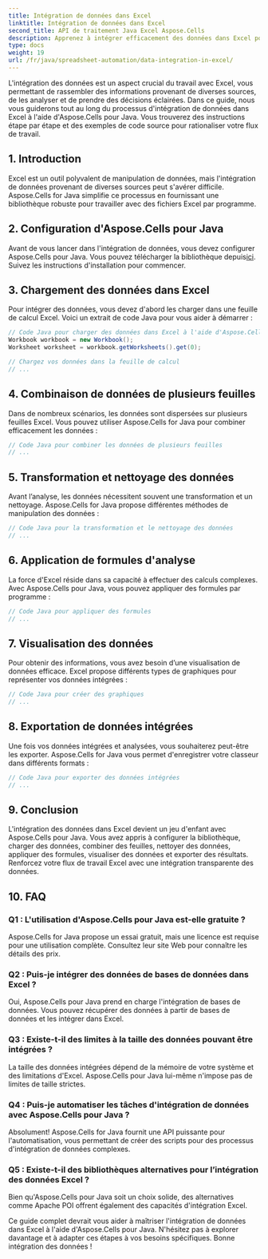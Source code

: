 ```yaml
---
title: Intégration de données dans Excel
linktitle: Intégration de données dans Excel
second_title: API de traitement Java Excel Aspose.Cells
description: Apprenez à intégrer efficacement des données dans Excel pour de meilleures informations et une meilleure prise de décision. Guide étape par étape avec le code source utilisant Aspose.Cells pour Java.
type: docs
weight: 19
url: /fr/java/spreadsheet-automation/data-integration-in-excel/
---
```


L'intégration des données est un aspect crucial du travail avec Excel, vous permettant de rassembler des informations provenant de diverses sources, de les analyser et de prendre des décisions éclairées. Dans ce guide, nous vous guiderons tout au long du processus d'intégration de données dans Excel à l'aide d'Aspose.Cells pour Java. Vous trouverez des instructions étape par étape et des exemples de code source pour rationaliser votre flux de travail.

## 1. Introduction

Excel est un outil polyvalent de manipulation de données, mais l'intégration de données provenant de diverses sources peut s'avérer difficile. Aspose.Cells for Java simplifie ce processus en fournissant une bibliothèque robuste pour travailler avec des fichiers Excel par programme.

## 2. Configuration d'Aspose.Cells pour Java

 Avant de vous lancer dans l'intégration de données, vous devez configurer Aspose.Cells pour Java. Vous pouvez télécharger la bibliothèque depuis[ici](https://releases.aspose.com/cells/java/). Suivez les instructions d'installation pour commencer.

## 3. Chargement des données dans Excel

Pour intégrer des données, vous devez d'abord les charger dans une feuille de calcul Excel. Voici un extrait de code Java pour vous aider à démarrer :

```java
// Code Java pour charger des données dans Excel à l'aide d'Aspose.Cells
Workbook workbook = new Workbook();
Worksheet worksheet = workbook.getWorksheets().get(0);

// Chargez vos données dans la feuille de calcul
// ...
```

## 4. Combinaison de données de plusieurs feuilles

Dans de nombreux scénarios, les données sont dispersées sur plusieurs feuilles Excel. Vous pouvez utiliser Aspose.Cells for Java pour combiner efficacement les données :

```java
// Code Java pour combiner les données de plusieurs feuilles
// ...
```

## 5. Transformation et nettoyage des données

Avant l’analyse, les données nécessitent souvent une transformation et un nettoyage. Aspose.Cells for Java propose différentes méthodes de manipulation des données :

```java
// Code Java pour la transformation et le nettoyage des données
// ...
```

## 6. Application de formules d'analyse

La force d'Excel réside dans sa capacité à effectuer des calculs complexes. Avec Aspose.Cells pour Java, vous pouvez appliquer des formules par programme :

```java
// Code Java pour appliquer des formules
// ...
```

## 7. Visualisation des données

Pour obtenir des informations, vous avez besoin d’une visualisation de données efficace. Excel propose différents types de graphiques pour représenter vos données intégrées :

```java
// Code Java pour créer des graphiques
// ...
```

## 8. Exportation de données intégrées

Une fois vos données intégrées et analysées, vous souhaiterez peut-être les exporter. Aspose.Cells for Java vous permet d'enregistrer votre classeur dans différents formats :

```java
// Code Java pour exporter des données intégrées
// ...
```

## 9. Conclusion

L'intégration des données dans Excel devient un jeu d'enfant avec Aspose.Cells pour Java. Vous avez appris à configurer la bibliothèque, charger des données, combiner des feuilles, nettoyer des données, appliquer des formules, visualiser des données et exporter des résultats. Renforcez votre flux de travail Excel avec une intégration transparente des données.

## 10. FAQ

### Q1 : L'utilisation d'Aspose.Cells pour Java est-elle gratuite ?

Aspose.Cells for Java propose un essai gratuit, mais une licence est requise pour une utilisation complète. Consultez leur site Web pour connaître les détails des prix.

### Q2 : Puis-je intégrer des données de bases de données dans Excel ?

Oui, Aspose.Cells pour Java prend en charge l'intégration de bases de données. Vous pouvez récupérer des données à partir de bases de données et les intégrer dans Excel.

### Q3 : Existe-t-il des limites à la taille des données pouvant être intégrées ?

La taille des données intégrées dépend de la mémoire de votre système et des limitations d'Excel. Aspose.Cells pour Java lui-même n'impose pas de limites de taille strictes.

### Q4 : Puis-je automatiser les tâches d'intégration de données avec Aspose.Cells pour Java ?

Absolument! Aspose.Cells for Java fournit une API puissante pour l'automatisation, vous permettant de créer des scripts pour des processus d'intégration de données complexes.

### Q5 : Existe-t-il des bibliothèques alternatives pour l’intégration des données Excel ?

Bien qu'Aspose.Cells pour Java soit un choix solide, des alternatives comme Apache POI offrent également des capacités d'intégration Excel.

Ce guide complet devrait vous aider à maîtriser l'intégration de données dans Excel à l'aide d'Aspose.Cells pour Java. N'hésitez pas à explorer davantage et à adapter ces étapes à vos besoins spécifiques. Bonne intégration des données !